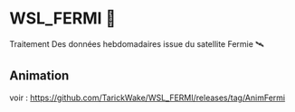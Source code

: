 # WSL_FERMI 🐍

Traitement Des données hebdomadaires issue du satellite Fermie 🛰️

## Animation 

voir : https://github.com/TarickWake/WSL_FERMI/releases/tag/AnimFermi
